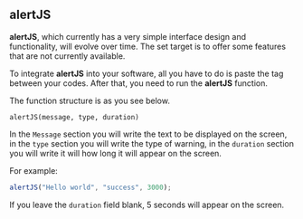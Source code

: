 ## alertJS

<strong>alertJS</strong>, which currently has a very simple interface design and functionality, will evolve over time. The set target is to offer some features that are not currently available.

To integrate <strong>alertJS</strong> into your software, all you have to do is paste the <code><script src="https://cdn.jsdelivr.net/gh/dvlt39/alertJS/alert.js"></script></code> tag between your codes. After that, you need to run the <strong>alertJS</strong> function.

The function structure is as you see below.

<code>alertJS(message, type, duration)</code>

In the <code>Message</code> section you will write the text to be displayed on the screen, in the <code>type</code> section you will write the type of warning, in the <code>duration</code> section you will write it will how long it will appear on the screen.

For example:

```js
alertJS("Hello world", "success", 3000);
```

If you leave the <code>duration</code> field blank, 5 seconds will appear on the screen.